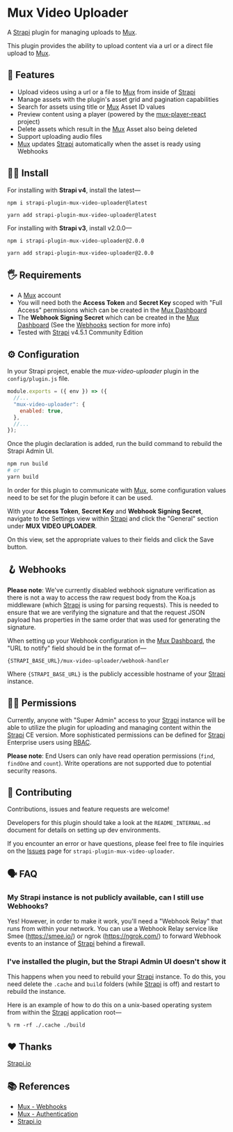 # Mux Video Uploader

A [Strapi](https://strapi.io/) plugin for managing uploads to [Mux](https://mux.com).

This plugin provides the ability to upload content via a url or a direct file upload to [Mux](https://mux.com).

## 🤩 Features

- Upload videos using a url or a file to [Mux](https://mux.com) from inside of [Strapi](https://strapi.io/)
- Manage assets with the plugin's asset grid and pagination capabilities
- Search for assets using title or [Mux](https://mux.com) Asset ID values
- Preview content using a player (powered by the [mux-player-react](https://github.com/muxinc/elements/tree/main/packages/mux-player-react) project)
- Delete assets which result in the [Mux](https://mux.com) Asset also being deleted
- Support uploading audio files
- [Mux](https://mux.com) updates [Strapi](https://strapi.io/) automatically when the asset is ready using Webhooks

## 🧑‍💻 Install

For installing with **Strapi v4**, install the latest—

```
npm i strapi-plugin-mux-video-uploader@latest

yarn add strapi-plugin-mux-video-uploader@latest
```

For installing with **Strapi v3**, install v2.0.0—

```
npm i strapi-plugin-mux-video-uploader@2.0.0

yarn add strapi-plugin-mux-video-uploader@2.0.0
```

## 🖐 Requirements

- A [Mux](https://mux.com) account
- You will need both the **Access Token** and **Secret Key** scoped with "Full Access" permissions which can be created in the [Mux Dashboard](https://dashboard.mux.com/settings/access-tokens)
- The **Webhook Signing Secret** which can be created in the [Mux Dashboard](https://dashboard.mux.com/settings/webhooks) (See the [Webhooks](#Webhooks) section for more info)
- Tested with [Strapi](https://strapi.io/) v4.5.1 Community Edition

## ⚙️ Configuration

In your Strapi project, enable the _mux-video-uploader_ plugin in the `config/plugin.js` file.

```js
module.exports = ({ env }) => ({
  //...
  "mux-video-uploader": {
    enabled: true,
  },
  //...
});
```

Once the plugin declaration is added, run the build command to rebuild the Strapi Admin UI.

```sh
npm run build
# or
yarn build
```

In order for this plugin to communicate with [Mux](https://mux.com), some configuration values need to be set for the plugin before it can be used.

With your **Access Token**, **Secret Key** and **Webhook Signing Secret**, navigate to the Settings view within [Strapi](https://strapi.io/) and click the "General" section under **MUX VIDEO UPLOADER**.

On this view, set the appropriate values to their fields and click the Save button.

## 🪝 Webhooks

**Please note**: We've currently disabled webhook signature verification as there is not a way to access the raw request body from the Koa.js middleware (which [Strapi](https://strapi.io/) is using for parsing requests). This is needed to ensure that we are verifying the signature and that the request JSON payload has properties in the same order that was used for generating the signature.

When setting up your Webhook configuration in the [Mux Dashboard](https://dashboard.mux.com/settings/webhooks), the "URL to notify" field should be in the format of—

```
{STRAPI_BASE_URL}/mux-video-uploader/webhook-handler
```

Where `{STRAPI_BASE_URL}` is the publicly accessible hostname of your [Strapi](https://strapi.io/) instance.

## 🧑‍⚖️ Permissions

Currently, anyone with "Super Admin" access to your [Strapi](https://strapi.io/) instance will be able to utilize the plugin for uploading and managing content within the [Strapi](https://strapi.io/) CE version.  More sophisticated permissions can be defined for [Strapi](https://strapi.io/) Enterprise users using [RBAC](https://docs.strapi.io/developer-docs/latest/setup-deployment-guides/configurations/optional/rbac.html#declaring-new-conditions).

**Please note**: End Users can only have read operation permissions (`find`, `findOne` and `count`).  Write operations are not supported due to potential security reasons. 

## 🤝 Contributing

Contributions, issues and feature requests are welcome!

Developers for this plugin should take a look at the `README_INTERNAL.md` document for details on setting up dev environments. 

If you encounter an error or have questions, please feel free to file inquiries on the [Issues](https://github.com/muxinc/strapi-plugin-mux-video-uploader/issues) page for `strapi-plugin-mux-video-uploader`.

## 🗣 FAQ

### My Strapi instance is not publicly available, can I still use Webhooks?

Yes! However, in order to make it work, you'll need a "Webhook Relay" that runs from within your network. You can use a Webhook Relay service like Smee (https://smee.io/) or ngrok (https://ngrok.com/) to forward Webhook events to an instance of [Strapi](https://strapi.io/) behind a firewall.

### I've installed the plugin, but the Strapi Admin UI doesn't show it

This happens when you need to rebuild your [Strapi](https://strapi.io/) instance. To do this, you need delete the `.cache` and `build` folders (while [Strapi](https://strapi.io/) is off) and restart to rebuild the instance.

Here is an example of how to do this on a unix-based operating system from within the [Strapi](https://strapi.io/) application root—

```
% rm -rf ./.cache ./build
```

## ❤️ Thanks

[Strapi.io](https://strapi.io/)

## 📚 References

- [Mux - Webhooks](https://docs.mux.com/docs/webhooks)
- [Mux - Authentication](https://docs.mux.com/docs/authentication)
- [Strapi.io](https://strapi.io/)
